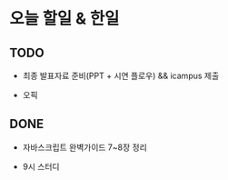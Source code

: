 # 오늘 할일 & 한일

## TODO

- 최종 발표자료 준비(PPT + 시연 플로우) && icampus 제출

- 오픽

## DONE

- 자바스크립트 완벽가이드 7~8장 정리

- 9시 스터디
